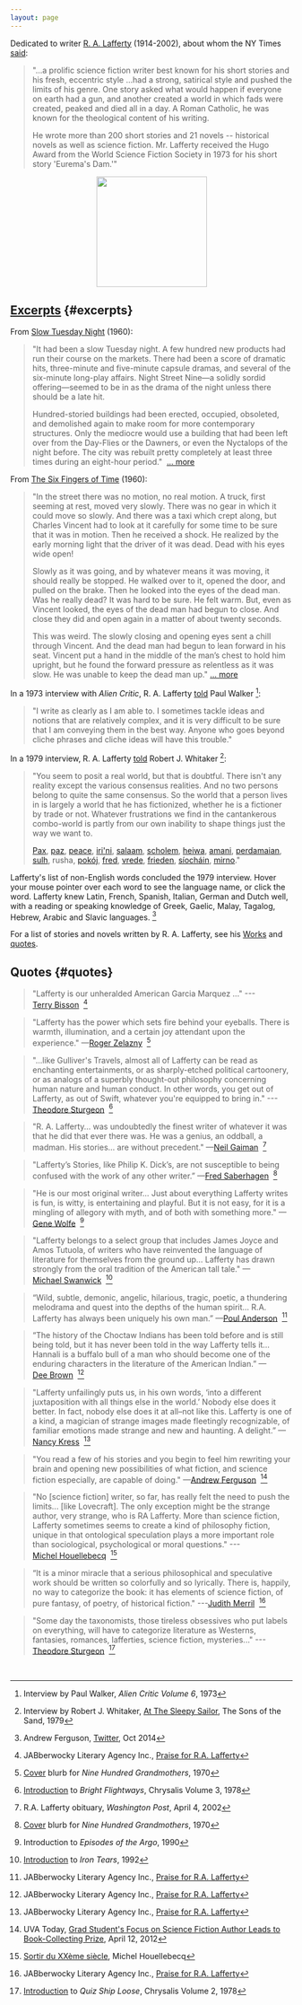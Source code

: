 ```yaml
---
layout: page
---
```


Dedicated to writer [R. A. Lafferty](https://www.google.com/search?q=R.+A.+Lafferty) (1914-2002), about whom the NY Times [said](http://www.nytimes.com/2002/03/29/us/rafael-a-lafferty-87-science-fiction-writer.html):

> "...a prolific science fiction writer best known for his short stories and his fresh, eccentric style ...had a strong, satirical style and pushed the limits of his genre. One story asked what would happen if everyone on earth had a gun, and another created a world in which fads were created, peaked and died all in a day. A Roman Catholic, he was known for the theological content of his writing.
> 
> He wrote more than 200 short stories and 21 novels -- historical novels as well as science fiction. Mr. Lafferty received the Hugo Award from the World Science Fiction Society in 1973 for his short story 'Eurema's Dam.'"

<center>
<a href="http://hieronymopolis.wordpress.com/2012/12/03/at-the-sleepy-sailor-a-tribute-to-r-a-lafferty/">
  <img src="{{ site.baseurl }}/images/ral_index.jpg" height="197">
</a>
</center>

## [Excerpts](http://en.wikiquote.org/wiki/R._A._Lafferty) {#excerpts}

From [Slow Tuesday Night](http://www.baenebooks.com/chapters/9781618249203/9781618249203___2.htm) (1960):

> "It had been a slow Tuesday night. A few hundred new products had run their course on the markets. There had been a score of dramatic hits, three-minute and five-minute capsule dramas, and several of the six-minute long-play affairs. Night Street Nine—a solidly sordid offering—seemed to be in as the drama of the night unless there should be a late hit.
>
> Hundred-storied buildings had been erected, occupied, obsoleted, and demolished again to make room for more contemporary structures. Only the mediocre would use a building that had been left over from the Day-Flies or the Dawners, or even the Nyctalops of the night before. The city was rebuilt pretty completely at least three times during an eight-hour period." &nbsp;[...&nbsp;more](http://www.baenebooks.com/chapters/9781618249203/9781618249203___2.htm)

From [The Six Fingers of Time](http://www.gutenberg.org/files/31663/31663-h/31663-h.htm) (1960):

> "In the street there was no motion, no real motion. A truck, first seeming at rest, moved very slowly. There was no gear in which it could move so slowly. And there was a taxi which crept along, but Charles Vincent had to look at it carefully for some time to be sure that it was in motion. Then he received a shock. He realized by the early morning light that the driver of it was dead. Dead with his eyes wide open!
> 
> Slowly as it was going, and by whatever means it was moving, it should really be stopped. He walked over to it, opened the door, and pulled on the brake. Then he looked into the eyes of the dead man. Was he really dead? It was hard to be sure. He felt warm. But, even as Vincent looked, the eyes of the dead man had begun to close. And close they did and open again in a matter of about twenty seconds.
> 
> This was weird. The slowly closing and opening eyes sent a chill through Vincent. And the dead man had begun to lean forward in his seat. Vincent put a hand in the middle of the man’s chest to hold him upright, but he found the forward pressure as relentless as it was slow. He was unable to keep the dead man up." [...&nbsp;more](http://www.gutenberg.org/files/31663/31663-h/31663-h.htm)

In a 1973 interview with *Alien Critic*, R. A. Lafferty [told](http://en.wikiquote.org/wiki/R._A._Lafferty) Paul Walker [^walker73]:

> "I write as clearly as I am able to. I sometimes tackle ideas and notions that are relatively complex, and it is very difficult to be sure that I am conveying them in the best way. Anyone who goes beyond cliche phrases and cliche ideas will have this trouble."

In a 1979 interview, R. A. Lafferty [told](http://hieronymopolis.wordpress.com/2012/12/03/at-the-sleepy-sailor-a-tribute-to-r-a-lafferty/) Robert J. Whitaker [^whitaker79]:

> "You seem to posit a real world, but that is doubtful.  There isn't any reality except the various consensus realities.  And no two persons belong to quite the same consensus.  So the world that a person lives in is largely a world that he has fictionized, whether he is a fictioner by trade or not.  Whatever frustrations we find in the cantankerous combo-world is partly from our own inability to shape things just the way we want to.
>
> [Pax](https://www.wordnik.com/words/pax "Latin"), 
> [paz](http://en.wiktionary.org/wiki/paz#Portuguese "Portugese, Spanish"),
> [peace](http://www.columbia.edu/~fdc/pace/ "English"), 
> [iri'ni](http://en.wikipedia.org/wiki/Irene_%28given_name%29 "Greek"), 
> [salaam](http://en.wikipedia.org/wiki/Salaam "Arabic"), 
> [scholem](http://en.wikipedia.org/wiki/Shalom_aleichem "Yiddish"), 
> [heiwa](http://japanese.about.com/od/wordoftheday/p/word149.htm "Japanese"), 
> [amani](http://en.bab.la/dictionary/swahili-english/amani "Swahili"),
> [perdamaian](http://en.wikipedia.org/wiki/World_Peace_Gong "Indonesian"), 
> [sulh](http://en.wikipedia.org/wiki/Sulh "Arabic"),
> rusha, 
> [pokój](http://en.wiktionary.org/wiki/pokoj "Polish, Czech, Slovak"), 
> [fred](http://en.wiktionary.org/wiki/fred#Danish "Danish"), 
> [vrede](http://en.wiktionary.org/wiki/vrede#Dutch "Dutch"), 
> [frieden](http://www.collinsdictionary.com/dictionary/english-german/peace "German"), 
> [síocháin](http://en.wiktionary.org/wiki/s%C3%ADoch%C3%A1in "Irish"),
> [mirno](http://www.wordsense.eu/mirno "Serbo-Croatian")."

Lafferty's list of non-English words concluded the 1979 interview. Hover your mouse pointer over each word to see the language name, or click the word.  Lafferty knew Latin, French, Spanish, Italian, German and Dutch well, with a reading or speaking knowledge of Greek, Gaelic, Malay, Tagalog, Hebrew, Arabic and Slavic languages. [^ferguson2014]

For a list of stories and novels written by R. A. Lafferty, see his [Works](/works/) and [quotes](http://en.wikiquote.org/wiki/R._A._Lafferty).

## Quotes {#quotes}

> "Lafferty is our unheralded American Garcia Marquez ..." ---[Terry&nbsp;Bisson](http://en.wikipedia.org/wiki/Terry_Bisson) &nbsp;[^jabberwocky]

> "Lafferty has the power which sets fire behind your eyeballs. There is warmth, illumination, and a certain joy attendant upon the experience." &mdash;[Roger&nbsp;Zelazny](http://en.wikipedia.org/wiki/Roger_Zelazny) &nbsp;[^cover-nine]

> "...like Gulliver's Travels, almost all of Lafferty can be read as enchanting entertainments, or as sharply-etched political cartoonery, or as analogs of a superbly thought-out philosophy concerning human nature and human conduct. In other words, you get out of Lafferty, as out of Swift, whatever you're equipped to bring in." ---[Theodore&nbsp;Sturgeon](http://en.wikipedia.org/wiki/Theodore_Sturgeon) &nbsp;[^chrysalis3]

> "R. A. Lafferty&hellip; was undoubtedly the finest writer of whatever it was that he did that ever there was. He was a genius, an oddball, a madman. His stories&hellip; are without precedent." &mdash;[Neil&nbsp;Gaiman](http://en.wikipedia.org/wiki/Neil_Gaiman) &nbsp;[^gaiman-wapo]

> "Lafferty’s Stories, like Philip K. Dick’s, are not susceptible to being confused with the work of any other writer.” &mdash;[Fred&nbsp;Saberhagen](http://en.wikipedia.org/wiki/Fred_Saberhagen) &nbsp;[^cover-nine]

> "He is our most original writer&hellip; Just about everything Lafferty writes is fun, is witty, is entertaining and playful. But it is not easy, for it is a mingling of allegory with myth, and of both with something more." &mdash;[Gene&nbsp;Wolfe](http://en.wikipedia.org/wiki/Gene_Wolfe) &nbsp;[^intro-episodes]

> "Lafferty belongs to a select group that includes James Joyce and Amos Tutuola, of writers who have reinvented the language of literature for themselves from the ground up... Lafferty has drawn strongly from the oral tradition of the American tall tale." &mdash;[Michael&nbsp;Swanwick](http://en.wikipedia.org/wiki/Michael_Swanwick) &nbsp;[^intro-iron]

> “Wild, subtle, demonic, angelic, hilarious, tragic, poetic, a thundering melodrama and quest into the depths of the human spirit… R.A. Lafferty has always been uniquely his own man.” &mdash;[Poul&nbsp;Anderson](http://en.wikipedia.org/wiki/Poul_Anderson) &nbsp;[^jabberwocky]

> “The history of the Choctaw Indians has been told before and is still being told, but it has never been told in the way Lafferty tells it…Hannali is a buffalo bull of a man who should become one of the enduring characters in the literature of the American Indian.” &mdash;[Dee&nbsp;Brown](http://en.wikipedia.org/wiki/Dee_Brown_%28writer%29) &nbsp;[^jabberwocky]

> "Lafferty unfailingly puts us, in his own words, ‘into a different juxtaposition with all things else in the world.’ Nobody else does it better. In fact, nobody else does it at all–not like this. Lafferty is one of a kind, a magician of strange images made fleetingly recognizable, of familiar emotions made strange and new and haunting. A delight.” &mdash;[Nancy&nbsp;Kress](http://en.wikipedia.org/wiki/Nancy_Kress) &nbsp;[^jabberwocky]

> "You read a few of his stories and you begin to feel him rewriting your brain and opening new possibilities of what fiction, and science fiction especially, are capable of doing." &mdash;[Andrew&nbsp;Ferguson](http://bsuva.org/wordpress/2012/09/contest-winner-places-in-national-competition/) &nbsp;[^uva-prize]

> "No [science fiction] writer, so far, has really felt the need to push the limits... [like Lovecraft].  The only exception might be the strange author, very strange, who is RA Lafferty. More than science fiction, Lafferty sometimes seems to create a kind of philosophy fiction, unique in that ontological speculation plays a more important role than sociological, psychological or moral questions." ---[Michel&nbsp;Houellebecq](http://en.wikipedia.org/wiki/Michel_Houellebecq) &nbsp;[^hou]

> “It is a minor miracle that a serious philosophical and speculative work should be written so colorfully and so lyrically. There is, happily, no way to categorize the book: it has elements of science fiction, of pure fantasy, of poetry, of historical fiction." ---[Judith&nbsp;Merril](http://en.wikipedia.org/wiki/Judith_Merril) &nbsp;[^jabberwocky]

> "Some day the taxonomists, those tireless obsessives who put labels on everything, will have to categorize literature as Westerns, fantasies, romances, lafferties, science fiction, mysteries..." ---[Theodore&nbsp;Sturgeon](http://en.wikipedia.org/wiki/Theodore_Sturgeon) &nbsp;[^chrysalis2]


<br>

[^gaiman-wapo]: R.A. Lafferty obituary, *Washington Post*, April 4, 2002
[^jabberwocky]: JABberwocky Literary Agency Inc., [Praise for R.A. Lafferty](http://awfulagent.com/jabclients/lafferty)
[^cover-nine]: [Cover](http://books.google.com/books?id=Y_FoU_KMOmkC&printsec=backcover#v=onepage&q&f=false) blurb for *Nine Hundred Grandmothers*, 1970
[^wikiquote]: Wikiquote, [R.A. Lafferty](http://en.wikiquote.org/wiki/R._A._Lafferty)
[^intro-episodes]: Introduction to *Episodes of the Argo*, 1990
[^intro-iron]: [Introduction](http://www.michaelswanwick.com/nonfic/duck.html) to *Iron Tears*, 1992
[^uva-prize]: UVA Today, [Grad Student's Focus on Science Fiction Author Leads to Book-Collecting Prize](http://news.virginia.edu/node/18066?id=18066), April 12, 2012
[^hou]: [Sortir du XXème siècle](https://translate.google.com/translate?hl=en&sl=fr&tl=en&u=https%3A%2F%2Fhouellebecqblog.wordpress.com%2Ftag%2Fr-a-lafferty%2F), Michel Houellebecq
[^whitaker79]: Interview by Robert J. Whitaker, [At The Sleepy Sailor](http://hieronymopolis.wordpress.com/2012/12/03/at-the-sleepy-sailor-a-tribute-to-r-a-lafferty/), The Sons of the Sand, 1979
[^chrysalis2]: [Introduction](http://antsofgodarequeerfish.blogspot.com/2012/02/one-of-his-eyes-is-laser-and-other-x.html) to *Quiz Ship Loose*, Chrysalis Volume 2, 1978
[^chrysalis3]: [Introduction](http://antsofgodarequeerfish.blogspot.com/2011/11/there-is-nobody-there-has-never-been.html) to *Bright Flightways*, Chrysalis Volume 3, 1978
[^ferguson2014]: Andrew Ferguson, [Twitter](https://twitter.com/jacksontom/status/521665782338449409), Oct 2014
[^walker73]: Interview by Paul Walker, *Alien Critic Volume 6*, 1973
